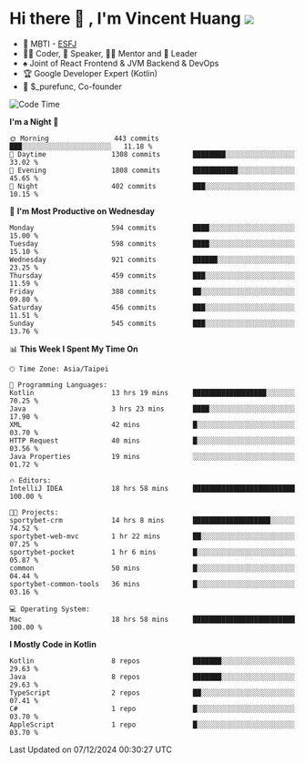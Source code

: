 # Hi there 👋 , I'm Vincent Huang ![](https://komarev.com/ghpvc/?username=Jian-Min-Huang)
- 👀 MBTI - [ESFJ](https://www.16personalities.com/esfj-personality)
- 👨‍💻 Coder, 🎤 Speaker, 👨‍🏫 Mentor and 🚀 Leader
- ♠️ Joint of React Frontend & JVM Backend & DevOps
- 🏆 Google Developer Expert (Kotlin)
- 💼 $_purefunc, Co-founder

<!--START_SECTION:waka-->
![Code Time](http://img.shields.io/badge/Code%20Time-4%2C773%20hrs%2044%20mins-blue)

**I'm a Night 🦉** 

```text
🌞 Morning                443 commits         ███░░░░░░░░░░░░░░░░░░░░░░   11.18 % 
🌆 Daytime                1308 commits        ████████░░░░░░░░░░░░░░░░░   33.02 % 
🌃 Evening                1808 commits        ███████████░░░░░░░░░░░░░░   45.65 % 
🌙 Night                  402 commits         ███░░░░░░░░░░░░░░░░░░░░░░   10.15 % 
```
📅 **I'm Most Productive on Wednesday** 

```text
Monday                   594 commits         ████░░░░░░░░░░░░░░░░░░░░░   15.00 % 
Tuesday                  598 commits         ████░░░░░░░░░░░░░░░░░░░░░   15.10 % 
Wednesday                921 commits         ██████░░░░░░░░░░░░░░░░░░░   23.25 % 
Thursday                 459 commits         ███░░░░░░░░░░░░░░░░░░░░░░   11.59 % 
Friday                   388 commits         ██░░░░░░░░░░░░░░░░░░░░░░░   09.80 % 
Saturday                 456 commits         ███░░░░░░░░░░░░░░░░░░░░░░   11.51 % 
Sunday                   545 commits         ███░░░░░░░░░░░░░░░░░░░░░░   13.76 % 
```


📊 **This Week I Spent My Time On** 

```text
🕑︎ Time Zone: Asia/Taipei

💬 Programming Languages: 
Kotlin                   13 hrs 19 mins      ██████████████████░░░░░░░   70.25 % 
Java                     3 hrs 23 mins       ████░░░░░░░░░░░░░░░░░░░░░   17.90 % 
XML                      42 mins             █░░░░░░░░░░░░░░░░░░░░░░░░   03.70 % 
HTTP Request             40 mins             █░░░░░░░░░░░░░░░░░░░░░░░░   03.56 % 
Java Properties          19 mins             ░░░░░░░░░░░░░░░░░░░░░░░░░   01.72 % 

🔥 Editors: 
IntelliJ IDEA            18 hrs 58 mins      █████████████████████████   100.00 % 

🐱‍💻 Projects: 
sportybet-crm            14 hrs 8 mins       ███████████████████░░░░░░   74.52 % 
sportybet-web-mvc        1 hr 22 mins        ██░░░░░░░░░░░░░░░░░░░░░░░   07.25 % 
sportybet-pocket         1 hr 6 mins         █░░░░░░░░░░░░░░░░░░░░░░░░   05.87 % 
common                   50 mins             █░░░░░░░░░░░░░░░░░░░░░░░░   04.44 % 
sportybet-common-tools   36 mins             █░░░░░░░░░░░░░░░░░░░░░░░░   03.16 % 

💻 Operating System: 
Mac                      18 hrs 58 mins      █████████████████████████   100.00 % 
```

**I Mostly Code in Kotlin** 

```text
Kotlin                   8 repos             ███████░░░░░░░░░░░░░░░░░░   29.63 % 
Java                     8 repos             ███████░░░░░░░░░░░░░░░░░░   29.63 % 
TypeScript               2 repos             ██░░░░░░░░░░░░░░░░░░░░░░░   07.41 % 
C#                       1 repo              █░░░░░░░░░░░░░░░░░░░░░░░░   03.70 % 
AppleScript              1 repo              █░░░░░░░░░░░░░░░░░░░░░░░░   03.70 % 
```




 Last Updated on 07/12/2024 00:30:27 UTC
<!--END_SECTION:waka-->
